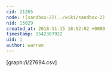 ```yaml
---
cid: 21265
node: ![sandbox-2](../wiki/sandbox-2)
nid: 15029
created_at: 2018-11-15 18:52:02 +0000
timestamp: 1542307922
uid: 1
author: warren
---
```


[graph:/i/27694.csv]
